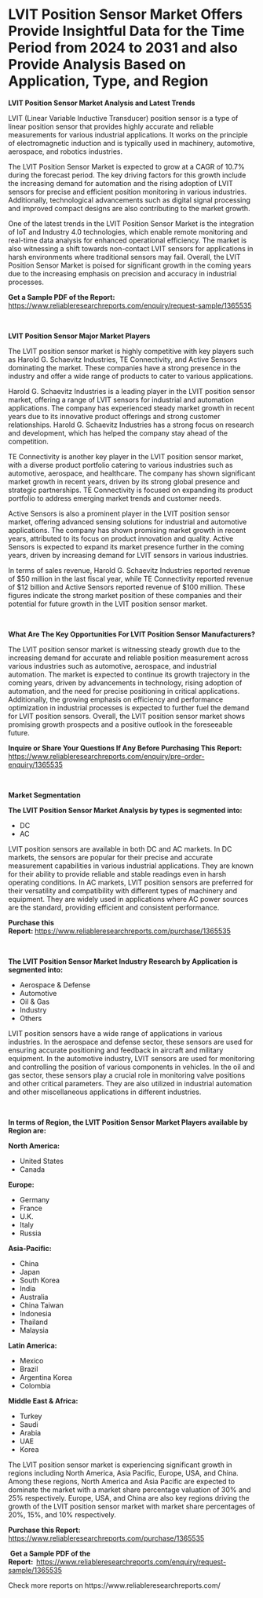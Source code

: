 <p><h1>LVIT Position Sensor Market Offers Provide Insightful Data for the Time Period from 2024 to 2031 and also Provide Analysis Based on Application, Type, and Region</h1></p><p><strong>LVIT Position Sensor Market Analysis and Latest Trends</strong></p>
<p><p>LVIT (Linear Variable Inductive Transducer) position sensor is a type of linear position sensor that provides highly accurate and reliable measurements for various industrial applications. It works on the principle of electromagnetic induction and is typically used in machinery, automotive, aerospace, and robotics industries.</p><p>The LVIT Position Sensor Market is expected to grow at a CAGR of 10.7% during the forecast period. The key driving factors for this growth include the increasing demand for automation and the rising adoption of LVIT sensors for precise and efficient position monitoring in various industries. Additionally, technological advancements such as digital signal processing and improved compact designs are also contributing to the market growth.</p><p>One of the latest trends in the LVIT Position Sensor Market is the integration of IoT and Industry 4.0 technologies, which enable remote monitoring and real-time data analysis for enhanced operational efficiency. The market is also witnessing a shift towards non-contact LVIT sensors for applications in harsh environments where traditional sensors may fail. Overall, the LVIT Position Sensor Market is poised for significant growth in the coming years due to the increasing emphasis on precision and accuracy in industrial processes.</p></p>
<p><strong>Get a Sample PDF of the Report:&nbsp;</strong> <a href="https://www.reliableresearchreports.com/enquiry/request-sample/1365535">https://www.reliableresearchreports.com/enquiry/request-sample/1365535</a></p>
<p>&nbsp;</p>
<p><strong>LVIT Position Sensor Major Market Players</strong></p>
<p><p>The LVIT position sensor market is highly competitive with key players such as Harold G. Schaevitz Industries, TE Connectivity, and Active Sensors dominating the market. These companies have a strong presence in the industry and offer a wide range of products to cater to various applications.</p><p>Harold G. Schaevitz Industries is a leading player in the LVIT position sensor market, offering a range of LVIT sensors for industrial and automation applications. The company has experienced steady market growth in recent years due to its innovative product offerings and strong customer relationships. Harold G. Schaevitz Industries has a strong focus on research and development, which has helped the company stay ahead of the competition.</p><p>TE Connectivity is another key player in the LVIT position sensor market, with a diverse product portfolio catering to various industries such as automotive, aerospace, and healthcare. The company has shown significant market growth in recent years, driven by its strong global presence and strategic partnerships. TE Connectivity is focused on expanding its product portfolio to address emerging market trends and customer needs.</p><p>Active Sensors is also a prominent player in the LVIT position sensor market, offering advanced sensing solutions for industrial and automotive applications. The company has shown promising market growth in recent years, attributed to its focus on product innovation and quality. Active Sensors is expected to expand its market presence further in the coming years, driven by increasing demand for LVIT sensors in various industries.</p><p>In terms of sales revenue, Harold G. Schaevitz Industries reported revenue of $50 million in the last fiscal year, while TE Connectivity reported revenue of $12 billion and Active Sensors reported revenue of $100 million. These figures indicate the strong market position of these companies and their potential for future growth in the LVIT position sensor market.</p></p>
<p>&nbsp;</p>
<p><strong>What Are The Key Opportunities For LVIT Position Sensor Manufacturers?</strong></p>
<p><p>The LVIT position sensor market is witnessing steady growth due to the increasing demand for accurate and reliable position measurement across various industries such as automotive, aerospace, and industrial automation. The market is expected to continue its growth trajectory in the coming years, driven by advancements in technology, rising adoption of automation, and the need for precise positioning in critical applications. Additionally, the growing emphasis on efficiency and performance optimization in industrial processes is expected to further fuel the demand for LVIT position sensors. Overall, the LVIT position sensor market shows promising growth prospects and a positive outlook in the foreseeable future.</p></p>
<p><strong>Inquire or Share Your Questions If Any Before Purchasing This Report:</strong> <a href="https://www.reliableresearchreports.com/enquiry/pre-order-enquiry/1365535">https://www.reliableresearchreports.com/enquiry/pre-order-enquiry/1365535</a></p>
<p>&nbsp;</p>
<p><strong>Market Segmentation</strong></p>
<p><strong>The LVIT Position Sensor Market Analysis by types is segmented into:</strong></p>
<p><ul><li>DC</li><li>AC</li></ul></p>
<p><p>LVIT position sensors are available in both DC and AC markets. In DC markets, the sensors are popular for their precise and accurate measurement capabilities in various industrial applications. They are known for their ability to provide reliable and stable readings even in harsh operating conditions. In AC markets, LVIT position sensors are preferred for their versatility and compatibility with different types of machinery and equipment. They are widely used in applications where AC power sources are the standard, providing efficient and consistent performance.</p></p>
<p><strong>Purchase this Report:&nbsp;</strong><a href="https://www.reliableresearchreports.com/purchase/1365535">https://www.reliableresearchreports.com/purchase/1365535</a></p>
<p>&nbsp;</p>
<p><strong>The LVIT Position Sensor Market Industry Research by Application is segmented into:</strong></p>
<p><ul><li>Aerospace & Defense</li><li>Automotive</li><li>Oil & Gas</li><li>Industry</li><li>Others</li></ul></p>
<p><p>LVIT position sensors have a wide range of applications in various industries. In the aerospace and defense sector, these sensors are used for ensuring accurate positioning and feedback in aircraft and military equipment. In the automotive industry, LVIT sensors are used for monitoring and controlling the position of various components in vehicles. In the oil and gas sector, these sensors play a crucial role in monitoring valve positions and other critical parameters. They are also utilized in industrial automation and other miscellaneous applications in different industries.</p></p>
<p>&nbsp;</p>
<p><strong>In terms of Region, the LVIT Position Sensor Market Players available by Region are:</strong></p>
<p>
    <p> <strong> North America: </strong>
        <ul>
            <li>United States</li>
            <li>Canada</li>
        </ul>
        </p> 
    <p> <strong> Europe: </strong>
        <ul>
            <li>Germany</li>
            <li>France</li>
            <li>U.K.</li>
            <li>Italy</li>
            <li>Russia</li>
        </ul>
        </p> 
    <p> <strong> Asia-Pacific: </strong>
        <ul>
            <li>China</li>
            <li>Japan</li>
            <li>South Korea</li>
            <li>India</li>
            <li>Australia</li>
            <li>China Taiwan</li>
            <li>Indonesia</li>
            <li>Thailand</li>
            <li>Malaysia</li>
        </ul>
        </p> 
    <p> <strong> Latin America: </strong>
        <ul>
            <li>Mexico</li>
            <li>Brazil</li>
            <li>Argentina Korea</li>
            <li>Colombia</li>
        </ul>
        </p> 
    <p> <strong> Middle East & Africa: </strong>
        <ul>
            <li>Turkey</li>
            <li>Saudi</li>
            <li>Arabia</li>
            <li>UAE</li>
            <li>Korea</li>
        </ul>
    </p>
    </p>
<p><p>The LVIT position sensor market is experiencing significant growth in regions including North America, Asia Pacific, Europe, USA, and China. Among these regions, North America and Asia Pacific are expected to dominate the market with a market share percentage valuation of 30% and 25% respectively. Europe, USA, and China are also key regions driving the growth of the LVIT position sensor market with market share percentages of 20%, 15%, and 10% respectively.</p></p>
<p><strong>Purchase this Report: </strong><a href="https://www.reliableresearchreports.com/purchase/1365535">https://www.reliableresearchreports.com/purchase/1365535</a></p>
<p>&nbsp;<strong>Get a Sample PDF of the Report:&nbsp;&nbsp;</strong><a href="https://www.reliableresearchreports.com/enquiry/request-sample/1365535">https://www.reliableresearchreports.com/enquiry/request-sample/1365535</a></p>
<p><strong></strong></p>
<p>Check more reports on https://www.reliableresearchreports.com/</p>